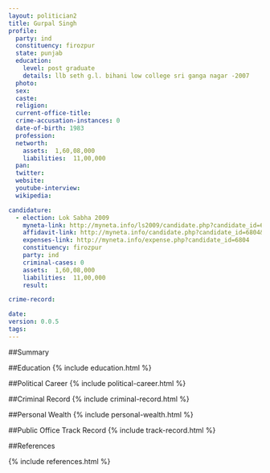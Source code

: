 ```yaml
---
layout: politician2
title: Gurpal Singh
profile: 
  party: ind
  constituency: firozpur
  state: punjab
  education: 
    level: post graduate
    details: llb seth g.l. bihani low college sri ganga nagar -2007
  photo: 
  sex: 
  caste: 
  religion: 
  current-office-title: 
  crime-accusation-instances: 0
  date-of-birth: 1983
  profession: 
  networth: 
    assets:  1,60,08,000
    liabilities:  11,00,000
  pan: 
  twitter: 
  website: 
  youtube-interview: 
  wikipedia: 

candidature: 
  - election: Lok Sabha 2009
    myneta-link: http://myneta.info/ls2009/candidate.php?candidate_id=6804
    affidavit-link: http://myneta.info/candidate.php?candidate_id=6804&scan=original
    expenses-link: http://myneta.info/expense.php?candidate_id=6804
    constituency: firozpur 
    party: ind
    criminal-cases: 0
    assets:  1,60,08,000
    liabilities:  11,00,000
    result:  

crime-record: 

date: 
version: 0.0.5
tags: 
---
```

##Summary


##Education
{% include education.html %}


##Political Career
{% include political-career.html %}


##Criminal Record
{% include criminal-record.html %}


##Personal Wealth
{% include personal-wealth.html %}


##Public Office Track Record
{% include track-record.html %}


##References


{% include references.html %}